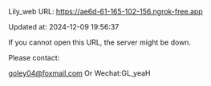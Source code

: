 Lily_web URL: https://ae6d-61-165-102-156.ngrok-free.app

Updated at: 2024-12-09 19:56:37

If you cannot open this URL, the server might be down.

Please contact: 

goley04@foxmail.com Or Wechat:GL_yeaH